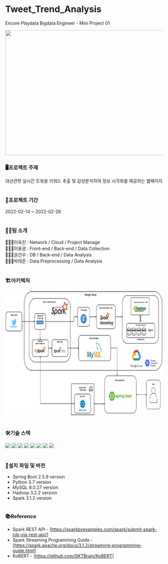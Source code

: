 # Tweet_Trend_Analysis

Encore Playdata Bigdata Engineer - Mini Project 01

<p align="center">
<img src="/asset/Tweet_Trend_Analysis.gif" width="600" height="400" >
</p>

### 🖥️프로젝트 주제
대선관련 실시간 트윗을 키워드 추출 및 감성분석하여 정보 시각화를 제공하는 웹페이지
#

### 📆프로젝트 기간
2022-02-14 ~ 2022-02-28
#

### 👨‍👨팀 소개
🙋🏼‍♂️이욱진 : Network / Cloud / Project Manage  
🙋🏼‍♂️이용광 : Front-end / Back-end / Data Collection  
🙋🏼‍♂️권건우 : DB / Back-end / Data Analysis  
🙋🏼‍♂️박태준 : Data Preprocessing / Data Analysis  
#

### 🏗️아키텍처
<p align="center">
<img src="/asset/Architecture.png" width="800" height="400" >
</p>

#

### 🛠️기술 스택
<p>
  <img src="https://img.shields.io/badge/Python-3776AB?style=flat-square&logo=Python&logoColor=white"/>
  <img src="https://img.shields.io/badge/Spring Boot-6DB33F?style=flat-square&logo=Spring%20Boot&logoColor=white"/>
  <img src="https://img.shields.io/badge/Html-E34F26?style=flat-square&logo=Html5&logoColor=white"/>
  <img src="https://img.shields.io/badge/CSS-1572B6?style=flat-square&logo=CSS3&logoColor=white"/>
  <img src="https://img.shields.io/badge/JavaScript-F7DF1E?style=flat-square&logo=JavaScript&logoColor=black"/>
  <img src="https://img.shields.io/badge/Apache Hadoop-66CCFF?style=flat-square&logo=Apache%20Hadoop&logoColor=black"/>
  <img src="https://img.shields.io/badge/Apache Spark-E25A1C?style=flat-square&logo=Apache%20Spark&logoColor=white"/>
  <img src="https://img.shields.io/badge/MySQL-4479A1?style=flat-square&logo=MySQL&logoColor=white"/>
</p>

#

### 📂설치 파일 및 버전
- Spring Boot 2.5.9 version
- Python 3.7 version
- MySQL 8.0.27 version
- Hadoop 3.2.2 version
- Spark 3.1.2 version

# 

### 📚Reference
- Spark REST API - [https://sparkbyexamples.com/spark/submit-spark-job-via-rest-api/]
- Spark Streaming Programming Guide - [https://spark.apache.org/docs/3.1.2/streaming-programming-guide.html]<br>
- KoBERT - [https://github.com/SKTBrain/KoBERT]<br>
